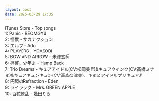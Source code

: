 ```yaml
---
layout: post
date: 2025-03-29 17:35
---
```


iTunes Store - Top songs<br />
1: Panic - BEOMGYU<br />
2: 怪獣 - サカナクション<br />
3: エルフ - Ado<br />
4: PLAYERS - YOASOBI<br />
5: BOW AND ARROW - 米津玄師<br />
6: 拝啓、少年よ - Hump Back<br />
7: Trio Dreams - キュアアイドル(CV:松岡美里)&キュアウインク(CV:髙橋ミナミ)&キュアキュンキュン(CV:高森奈津美)、キミとアイドルプリキュア♪<br />
8: 円環のRefraction - Eden<br />
9: ライラック - Mrs. GREEN APPLE<br />
10: 百花繚乱 - 幾田りら<br />
